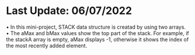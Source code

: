 # Last Update: 06/07/2022
• In this mini-project, STACK data structure is creatad by using two arrays. <br />
• The aMax and bMax values show the top part of the stack. For example, if the stackA array is empty, aMax displays -1, otherwise 
it shows the index of the most recently added element.
